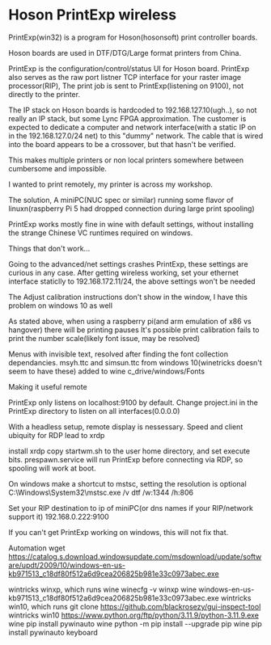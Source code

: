 # Hoson PrintExp wireless

PrintExp(win32) is a program for Hoson(hosonsoft) print controller boards.

Hoson boards are used in DTF/DTG/Large format printers from China.

PrintExp is the configuration/control/status UI for Hoson board.
PrintExp also serves as the raw port listner TCP interface for your raster image processor(RIP), 
The print job is sent to PrintExp(listening on 9100), not directly to the printer.

The IP stack on Hoson boards is hardcoded to 192.168.127.10(ugh..), so not really an IP stack, but some Lync FPGA approximation.
The customer is expected to dedicate a computer and network interface(with a static IP on in the 192.168.127.0/24 net) to this "dummy" network.
The cable that is wired into the board appears to be a crossover, but that hasn't be verified.

This makes multiple printers or non local printers somewhere between cumbersome and impossible.

I wanted to print remotely, my printer is across my workshop.

The solution, A miniPC(NUC spec or similar)  running some flavor of linuxn(raspberry Pi 5 had dropped connection during large print spooling)

PrintExp works mostly fine in wine with default settings, without installing the strange Chinese VC runtimes required on windows.

Things that don't work...

Going to the advanced/net settings crashes PrintExp, these settings are curious in any case.
After getting wireless working, set your ethernet interface staticlly to 192.168.172.11/24, the above settings won't be needed

The Adjust calibration instructions don't show in the window, I have this problem on windows 10 as well

As stated above, when using a raspberry pi(and arm emulation of x86 vs hangover) there will be printing pauses
It's possible print calibration fails to print the number scale(likely font issue, may be resolved)

Menus with invisible text, resolved after finding the font collection dependancies.
msyh.ttc and simsun.ttc from windows 10(winetricks doesn't seem to have these) added to wine c_drive/windows/Fonts


Making it useful remote

PrintExp only listens on localhost:9100 by default.
Change project.ini in the PrintExp directory to listen on all interfaces(0.0.0.0)

With a headless setup, remote display is nessessary.
Speed and client ubiquity for RDP lead to xrdp

install xrdp
copy startwm.sh to the user home directory, and set execute bits.
prespawn.service will run PrintExp before connecting via RDP, so spooling will work at boot.

On windows make a shortcut to mstsc, setting the resolution is optional
C:\Windows\System32\mstsc.exe /v dtf /w:1344 /h:806

Set your RIP destination to ip of miniPC(or dns names if your RIP/network support it)  192.168.0.222:9100 

If you can't get PrintExp working on windows, this will not fix that.

Automation
wget https://catalog.s.download.windowsupdate.com/msdownload/update/software/updt/2009/10/windows-en-us-kb971513_c18df80f512a6d9cea206825b981e33c0973abec.exe

wintricks winxp, which runs
wine winecfg -v winxp
 wine windows-en-us-kb971513_c18df80f512a6d9cea206825b981e33c0973abec.exe
wintricks win10, which runs
git clone https://github.com/blackrosezy/gui-inspect-tool
wintricks win10
https://www.python.org/ftp/python/3.11.9/python-3.11.9.exe
wine pip install pywinauto
wine python -m pip install --upgrade pip
wine pip install pywinauto keyboard

